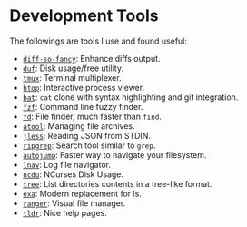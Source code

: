 # Development Tools

The followings are tools I use and found useful:

- [`diff-so-fancy`](https://github.com/so-fancy/diff-so-fancy): Enhance diffs output.
- [`duf`](https://github.com/muesli/duf): Disk usage/free utility.
- [`tmux`](https://github.com/tmux/tmux): Terminal multiplexer.
- [`htop`](https://htop.dev/): Interactive process viewer.
- [`bat`](https://github.com/sharkdp/bat): `cat` clone with syntax highlighting and git integration.
- [`fzf`](https://github.com/junegunn/fzf): Command line fuzzy finder.
- [`fd`](https://github.com/sharkdp/fd): File finder, much faster than `find`.
- [`atool`](https://linux.die.net/man/1/atool): Managing file archives.
- [`jless`](https://jless.io/user-guide.html): Reading JSON from STDIN.
- [`ripgrep`](https://github.com/BurntSushi/ripgrep): Search tool similar to `grep`.
- [`autojump`](https://github.com/wting/autojump): Faster way to navigate your filesystem.
- [`lnav`](https://github.com/tstack/lnav): Log file navigator.
- [`ncdu`](https://github.com/rofl0r/ncdu): NCurses Disk Usage.
- [`tree`](?): List directories contents in a tree-like format.
- [`exa`](https://github.com/ogham/exa): Modern replacement for ls.
- [`ranger`](https://github.com/ranger/ranger): Visual file manager.
- [`tldr`](https://github.com/tldr-pages/tldr): Nice help pages.
